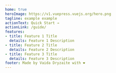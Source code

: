```yaml
---
home: true
heroImage: https://v1.vuepress.vuejs.org/hero.png
tagline: example example
actionText: Quick Start →
actionLink: /guide/
features:
- title: Feature 1 Title
  details: Feature 1 Description
- title: Feature 2 Title
  details: Feature 2 Description
- title: Feature 3 Title
  details: Feature 3 Description
footer: Made by Vaida Dryzaite with ❤️
---
```

